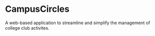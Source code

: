 # CampusCircles
A web-based application to streamline and simplify the management of college club activites.

